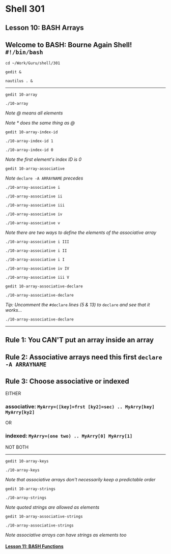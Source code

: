 # Shell 301
## Lesson 10: BASH Arrays
## Welcome to BASH: Bourne Again Shell! `#!/bin/bash`

`cd ~/Work/Guru/shell/301`

`gedit &`

`nautilus . &`
___

`gedit 10-array`

`./10-array`

*Note @ means all elements*

*Note * does the same thing as @*

`gedit 10-array-index-id`

`./10-array-index-id 1`

`./10-array-index-id 0`

*Note the first element's index ID is 0*

`gedit 10-array-associative`

*Note* `declare -A ARRAYNAME` *precedes*

`./10-array-associative i`

`./10-array-associative ii`

`./10-array-associative iii`

`./10-array-associative iv`

`./10-array-associative v`

*Note there are two ways to define the elements of the associative array*

`./10-array-associative i III`

`./10-array-associative i II`

`./10-array-associative i I`

`./10-array-associative iv IV`

`./10-array-associative iii V`

`gedit 10-array-associative-declare`

`./10-array-associative-declare`

*Tip: Uncomment the* `#declare` *lines (5 & 13) to* `declare` *and see that it works...*

`./10-array-associative-declare`

___

## Rule 1: You CAN'T put an array inside an array
## Rule 2: Associative arrays need this first `declare -A ARRAYNAME`
## Rule 3: Choose associative or indexed
EITHER
### associative: `MyArry=([key]=frst [ky2]=sec) .. MyArry[key] MyArry[ky2]`
OR
### indexed: `MyArry=(one two) .. MyArry[0] MyArry[1]`

NOT BOTH
___

`gedit 10-array-keys`

`./10-array-keys`

*Note that associative arrays don't necessarily keep a predictable order*

`gedit 10-array-strings`

`./10-array-strings`

*Note quoted strings are allowed as elements*

`gedit 10-array-associative-strings`

`./10-array-associative-strings`

*Note associative arrays can have strings as elements too*

#### [Lesson 11: BASH Functions](https://github.com/inkVerb/guru/blob/master/301-shell/Lesson-11.md)
